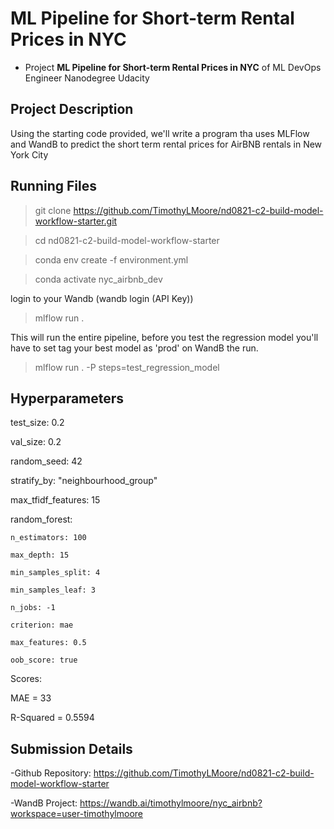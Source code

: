 # ML Pipeline for Short-term Rental Prices in NYC

- Project **ML Pipeline for Short-term Rental Prices in NYC** of ML DevOps Engineer Nanodegree Udacity

## Project Description

Using the starting code provided, we'll write a program tha uses MLFlow and WandB to predict the short term rental prices for AirBNB rentals in New York City

## Running Files

> git clone https://github.com/TimothyLMoore/nd0821-c2-build-model-workflow-starter.git

> cd nd0821-c2-build-model-workflow-starter

> conda env create -f environment.yml

> conda activate nyc_airbnb_dev

login to your Wandb (wandb login (API Key))

>  mlflow run .

This will run the entire pipeline, before you test the regression model you'll have to set tag your best model as 'prod' on WandB the run.

> mlflow run . -P steps=test_regression_model

## Hyperparameters

test_size: 0.2

val_size: 0.2

random_seed: 42

stratify_by: "neighbourhood_group"

max_tfidf_features: 15

random_forest:

    n_estimators: 100

    max_depth: 15

    min_samples_split: 4

    min_samples_leaf: 3

    n_jobs: -1

    criterion: mae

    max_features: 0.5

    oob_score: true


Scores:

MAE = 33

R-Squared = 0.5594

## Submission Details

-Github Repository: https://github.com/TimothyLMoore/nd0821-c2-build-model-workflow-starter

-WandB Project: https://wandb.ai/timothylmoore/nyc_airbnb?workspace=user-timothylmoore
